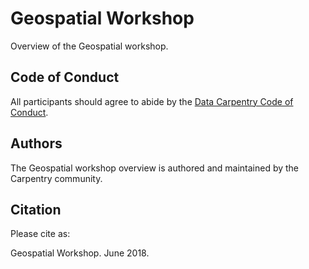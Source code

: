 # Geospatial Workshop

Overview of the Geospatial workshop. 

## Code of Conduct

All participants should agree to abide by the [Data Carpentry Code of Conduct](http://www.datacarpentry.org/code-of-conduct/).

## Authors

The Geospatial workshop overview is authored and maintained by the Carpentry community.

## Citation

Please cite as:

Geospatial Workshop. June 2018.
